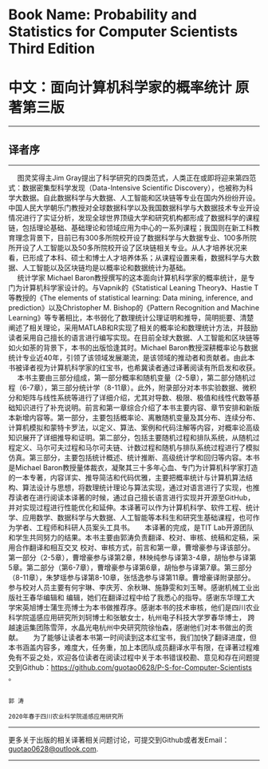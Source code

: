 # Book Name: Probability and Statistics for Computer Scientists  Third Edition
# 中文：面向计算机科学家的概率统计  原著第三版
----------------------------------------------------------
## 译者序
----------------------------------------------------------
&emsp; 图灵奖得主Jim Gray提出了科学研究的四类范式，人类正在或即将迎来第四范式：数据密集型科学发现（Data-Intensive Scientific Discovery），也被称为科学大数据。自此数据科学与大数据、人工智能和区块链等专业在国内外纷纷开设。中国人民大学朝乐门教授对全球数据科学以及我国数据科学与大数据技术专业开设情况进行了实证分析，发现全球世界顶级大学和研究机构都形成了数据科学的课程链，包括理论基础、基础理论和领域应用为中心的一系列课程；我国则在新工科教育理念背景下，目前已有300多所院校开设了数据科学与大数据专业、100多所院所开设了人工智能以及50多所院校开设了区块链相关专业。从人才培养状况来看，已形成了本科、硕士和博士人才培养体系；从课程设置来看，数据科学与大数据、人工智能以及区块链均是以概率论和数据统计为基础。    
&emsp;  统计学家 Michael Baron教授撰写的这本面向计算机科学家的概率统计，是专门为计算机科学家设计的。与Vapnik的《Statistical Leaning Theory》、Hastie T等教授的《The elements of statistical learning: Data mining, inference, and prediction》以及Christopher M. Bishop的《Pattern Recognition and Machine Learning》等专著相比，本书弱化了数理统计公理证明和推导，简明扼要、清楚阐述了相关理论，采用MATLAB和R实现了相关的概率论和数理统计方法，并鼓励读者采用自己擅长的语言进行编写实现。在目前全球大数据、人工智能和区块链等如火如荼的背景下，本书的出版恰逢其时。Michael Baron教授深耕概率论与数据统计专业近40年，引领了该领域发展潮流，是该领域的推动者和贡献者。由此本书被译者视为计算机科学家的红宝书，也希冀读者通过译著阅读有所启发和收获。
&emsp;  本书主要由三部分组成，第一部分概率和随机变量（2-5章），第二部分随机过程（6-7章），第三部分统计学（8-11章）。此外，附录部分对本书实验数据、微积分和矩阵与线性系统等进行了详细介绍，尤其对导数、极限、极值和线性代数等基础知识进行了补充说明。前言和第一章综合介绍了本书主要内容、章节安排和新版本新增内容等。第一部分，主要包括概率论、离散随机变量及其分布、连续分布、计算机模拟和蒙特卡罗法，以定义、算法、案例和代码注解等内容，对概率论高级知识展开了详细推导和证明。第二部分，包括主要随机过程和排队系统，从随机过程定义、马尔可夫过程和马尔可夫链、计数过程和随机与排队系统过程进行了模拟仿真。第三部分，主要包括统计概述、统计推断、高级统计学和回归等内容。本书是Michael Baron教授量体裁衣，凝聚其三十多年心血、专门为计算机科学家打造的一本专著，内容详实、推导简洁和代码优雅，主要把概率统计与计算机算法结构、算法设计与思想，将数理统计理论与算法实现，通过对语言进行了实现，也推荐读者在进行阅读本译著的时候，通过自己擅长语言进行实现并开源至GitHub，并对实现过程进行性能优化和延伸。本译著可以作为计算机科学、软件工程、统计学、应用数学、数据科学与大数据、人工智能等本科生和研究生基础课程，也可作为学者、工程师和科研人员案头工具书。
&emsp;  本译著的完成，是TIT Lab开源团队和学生共同努力的结果。本书主要由郭涛负责翻译、校对、审核、统稿和定稿，采用合作翻译和相互交叉 校对、审核方式，前言和第一章，曹增豪参与译该部分。第一部分（2-5章），曹增豪参与译第2章，林映纯参与译第3-4章，胡怡参与译第5章。第二部分（第6-7章），曹增豪参与译第6章，胡怡参与译第7章。第三部分（8-11章），朱梦瑶参与译第8-10章，张恬逸参与译第11章。曹增豪译附录部分。参与校对人员主要有何宇琳、李庆芳、余秋琳、施静雯和刘玉琴。感谢机械工业出版社王春华编辑和      编辑，她们在翻译过程中给了我悉心的指导。感谢东华理工大学宋英旭博士蒲生亮博士为本书做推荐序。感谢本书的技术审核，他们是四川农业科学院遥感应用研究所刘轲博士和张敏女士，杭州电子科技大学罗春华博士， 跨越速运集团陈雪萍，水晶光电杭州中央研究院徐怡森，感谢他们对本书做出的贡献。
&emsp;  为了能够让读者本书第一时间读到这本红宝书，我们加快了翻译进度，但本书涵盖内容多，难度大，任务重，加上本团队成员翻译水平有限，在译著过程难免有不妥之处，欢迎各位读者在阅读过程中关于本书错误校勘、意见和存在问题提交到Github：https://github.com/guotao0628/P-S-for-Computer-Scientists 。

                                                                                               郭 涛
                                                                              2020年春于四川农业科学院遥感应用研究所


-------------------------------------------------------------

更多关于出版的相关译著相关问题讨论，可提交到Github或者发Email：guotao0628@outlook.com.

------------------------------------------------------------
